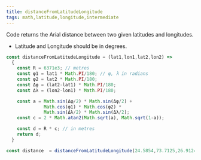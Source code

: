 ```yaml
---
title: distanceFromLatitudeLongitude
tags: math,latitude,longitude,intermediate
---
```


Code returns the Arial distance between two given latitudes and longitudes.

- Latitude and Longitude should be in degrees.

```js
const distanceFromLatitudeLongitude = (lat1,lon1,lat2,lon2) =>
  {
    const R = 6371e3; // metres
    const φ1 = lat1 * Math.PI/180; // φ, λ in radians
    const φ2 = lat2 * Math.PI/180;
    const Δφ = (lat2-lat1) * Math.PI/180;
    const Δλ = (lon2-lon1) * Math.PI/180;

    const a = Math.sin(Δφ/2) * Math.sin(Δφ/2) +
              Math.cos(φ1) * Math.cos(φ2) *
              Math.sin(Δλ/2) * Math.sin(Δλ/2);
    const c = 2 * Math.atan2(Math.sqrt(a), Math.sqrt(1-a));

    const d = R * c; // in metres
    return d;
  }
```

```js
const distance  = distanceFromLatitudeLongitude(24.5854,73.7125,26.9124,75.7873); // Should be in degrees
```
